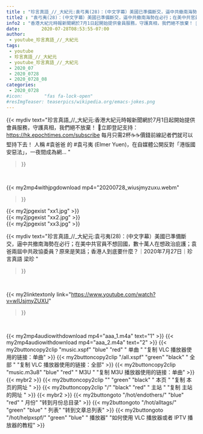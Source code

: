 ```yaml
---
title : "珍言真語_//_大紀元:袁弓夷(28)：(中文字幕）美國已準備斷交，逼中共撤南海勢在必行；在美中共官員不想回國，數十萬人在想政治庇護；袁爸兩屆中共政協委員？原來是笑話；香港人到底要什麼？｜2020年7月27日｜珍言真語 梁珍 "
title2 : "袁弓夷(28)：(中文字幕）美國已準備斷交，逼中共撤南海勢在必行；在美中共官員不想回國，數十萬人在想政治庇護；袁爸兩屆中共政協委員？原來是笑話；香港人到底要什麼？｜2020年7月27日｜珍言真語 梁珍 "
info2 : "香港大紀元時報新聞網於7月1日起開始提供會員服務，守護真相，我們絕不放棄！ 💎立即登記支持：https://hk.epochtimes.com/subscribe 每月只需2杯☕☕價錢前線記者們就可以堅持下去！ 人稱 #袁爸爸 的 #袁弓夷 (Elmer Yuen)，在自媒體公開反對「港版國安惡法」，一夜間成為網... "
date:        2020-07-28T08:53:55-07:00
author:
 - youtube_珍言真語_//_大紀元
tags:
 - youtube
 - 珍言真語_//_大紀元
 - youtube_珍言真語_//_大紀元
 - 2020_07
 - 2020_0728
 - 2020_0728_08
categories:
 - 2020_0728
#icon:        "fas fa-lock-open"
#resImgTeaser: teaserpics/wikipedia.org/emacs-jokes.png
---
```


{{< mydiv text="珍言真語_//_大紀元:香港大紀元時報新聞網於7月1日起開始提供會員服務，守護真相，我們絕不放棄！ 💎立即登記支持：https://hk.epochtimes.com/subscribe 每月只需2杯☕☕價錢前線記者們就可以堅持下去！ 人稱 #袁爸爸 的 #袁弓夷 (Elmer Yuen)，在自媒體公開反對「港版國安惡法」，一夜間成為網... "
>}}
<br>


{{< my2mp4withjpgdownload mp4="20200728_wiusjmyzuxu.webm"
>}}

{{< my2jpgexist "xx1.jpg" >}}<br>
{{< my2jpgexist "xx2.jpg" >}}<br>
{{< my2jpgexist "xx3.jpg" >}}<br>



{{< mydiv text="珍言真語_//_大紀元:袁弓夷(28)：(中文字幕）美國已準備斷交，逼中共撤南海勢在必行；在美中共官員不想回國，數十萬人在想政治庇護；袁爸兩屆中共政協委員？原來是笑話；香港人到底要什麼？｜2020年7月27日｜珍言真語 梁珍 "
>}}
<br>

{{< my2linktextonly link="https://www.youtube.com/watch?v=wIUsjmyZUXU"
>}}


<br>

{{< my2mp4audiowithdownload mp4="aaa_1.m4a"    text="1" >}}
{{< my2mp4audiowithdownload mp4="aaa_2.m4a"    text="2" >}}
{{< my2buttoncopy2clip "music.xspf"        "blue"   "red"    " 单曲 "  "复制 VLC 播放器使用的链接：单曲" >}} {{< my2buttoncopy2clip "/all.xspf"         "green"  "black"  " 全部 "  "复制 VLC 播放器使用的链接：全部" >}} {{< my2buttoncopy2clip "music.m3u8"        "blue"   "red"    " M3U  "    "复制 M3U 播放器使用的链接：单曲" >}} {{< mybr2 >}} {{< my2buttoncopy2clip ""                  "green"  "black"  " 本页 "    "复制 本页的网址 " >}} {{< my2buttoncopy2clip "/"                 "black"  "red"    " 主站 "    "复制 主站的网址 " >}} {{< mybr2 >}} {{< my2buttongoto      "/hot/endothers/"   "blue"   "red"    " 月份"   "转到月份总目录" >}} {{< my2buttongoto      "/hot/alltags/"     "green"  "blue"   " 列表"   "转到文章总列表" >}} {{< my2buttongoto      "/hot/helpxspf/"    "green"  "blue"   " 播放器" "如何使用 VLC 播放器或者 IPTV 播放器的教程" >}} 
